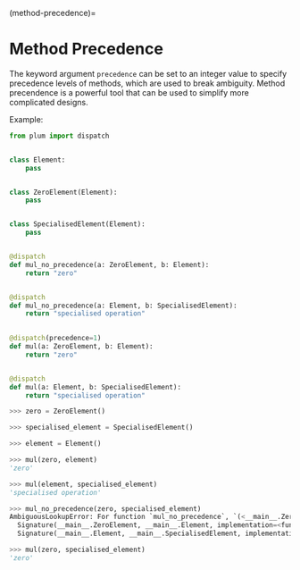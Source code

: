 (method-precedence)=
# Method Precedence

The keyword argument `precedence` can be set to an integer value to specify
precedence levels of methods, which are used to break ambiguity.
Method precendence is a powerful tool that can be used to simplify more complicated designs.

Example:

```python
from plum import dispatch


class Element:
    pass


class ZeroElement(Element):
    pass


class SpecialisedElement(Element):
    pass


@dispatch
def mul_no_precedence(a: ZeroElement, b: Element):
    return "zero"


@dispatch
def mul_no_precedence(a: Element, b: SpecialisedElement):
    return "specialised operation"
    

@dispatch(precedence=1)
def mul(a: ZeroElement, b: Element):
    return "zero"


@dispatch
def mul(a: Element, b: SpecialisedElement):
    return "specialised operation"
```

```python
>>> zero = ZeroElement()

>>> specialised_element = SpecialisedElement()

>>> element = Element()

>>> mul(zero, element)
'zero'

>>> mul(element, specialised_element)
'specialised operation'

>>> mul_no_precedence(zero, specialised_element)
AmbiguousLookupError: For function `mul_no_precedence`, `(<__main__.ZeroElement object at 0x7feb80140d00>, <__main__.SpecialisedElement object at 0x7feb605abfd0>)` is ambiguous among the following:
  Signature(__main__.ZeroElement, __main__.Element, implementation=<function mul_no_precedence at 0x7feb6066a700>) (precedence: 0)
  Signature(__main__.Element, __main__.SpecialisedElement, implementation=<function mul_no_precedence at 0x7feb3000f670>) (precedence: 0)

>>> mul(zero, specialised_element)
'zero'
```
